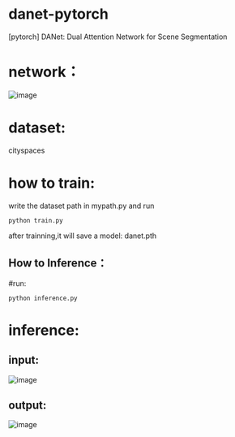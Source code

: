 # danet-pytorch
[pytorch] DANet: Dual Attention Network for Scene Segmentation

# network：
![image](https://github.com/Andy-zhujunwen/danet-pytorch/blob/master/network.png)

# dataset:
cityspaces

# how to train:
write the dataset path in mypath.py and run 
```
python train.py
```
after trainning,it will save a model: danet.pth
## How to Inference：
#run:
```
python inference.py
```

# inference:
## input:
![image](https://github.com/Andy-zhujunwen/danet-pytorch/blob/master/danet/s1.jpeg)
## output:
![image](https://github.com/Andy-zhujunwen/danet-pytorch/blob/master/danet/testjpg.png)
